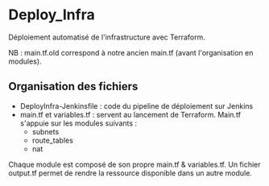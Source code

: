 # Deploy_Infra
Déploiement automatisé de l'infrastructure avec Terraform.

NB : main.tf.old correspond à notre ancien main.tf (avant l'organisation en modules).

## Organisation des fichiers
- DeployInfra-Jenkinsfile : code du pipeline de déploiement sur Jenkins
- main.tf et variables.tf : servent au lancement de Terraform. Main.tf s'appuie sur les modules suivants :
  - subnets
  - route_tables
  - nat 

Chaque module est composé de son propre main.tf & variables.tf. 
Un fichier output.tf permet de rendre la ressource disponible dans un autre module.
